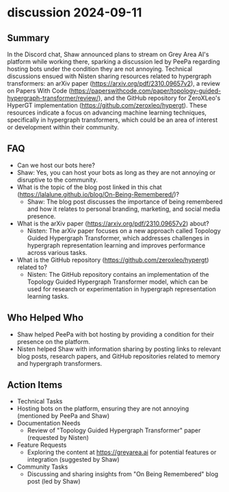 # discussion 2024-09-11

## Summary
 In the Discord chat, Shaw announced plans to stream on Grey Area AI's platform while working there, sparking a discussion led by PeePa regarding hosting bots under the condition they are not annoying. Technical discussions ensued with Nisten sharing resources related to hypergraph transformers: an arXiv paper (https://arxiv.org/pdf/2310.09657v2), a review on Papers With Code (https://paperswithcode.com/paper/topology-guided-hypergraph-transformer/review/), and the GitHub repository for ZeroXLeo's HyperGT implementation (https://github.com/zeroxleo/hypergt). These resources indicate a focus on advancing machine learning techniques, specifically in hypergraph transformers, which could be an area of interest or development within their community.

## FAQ
 - Can we host our bots here?
  - Shaw: Yes, you can host your bots as long as they are not annoying or disruptive to the community.
- What is the topic of the blog post linked in this chat (https://lalalune.github.io/blog/On-Being-Remembered/)?
  - Shaw: The blog post discusses the importance of being remembered and how it relates to personal branding, marketing, and social media presence.
- What is the arXiv paper (https://arxiv.org/pdf/2310.09657v2) about?
  - Nisten: The arXiv paper focuses on a new approach called Topology Guided Hypergraph Transformer, which addresses challenges in hypergraph representation learning and improves performance across various tasks.
- What is the GitHub repository (https://github.com/zeroxleo/hypergt) related to?
  - Nisten: The GitHub repository contains an implementation of the Topology Guided Hypergraph Transformer model, which can be used for research or experimentation in hypergraph representation learning tasks.

## Who Helped Who
 - Shaw helped PeePa with bot hosting by providing a condition for their presence on the platform.
- Nisten helped Shaw with information sharing by posting links to relevant blog posts, research papers, and GitHub repositories related to memory and hypergraph transformers.

## Action Items
 - Technical Tasks
  - Hosting bots on the platform, ensuring they are not annoying (mentioned by PeePa and Shaw)
- Documentation Needs
  - Review of "Topology Guided Hypergraph Transformer" paper (requested by Nisten)
- Feature Requests
  - Exploring the content at https://greyarea.ai for potential features or integration (suggested by Shaw)
- Community Tasks
  - Discussing and sharing insights from "On Being Remembered" blog post (led by Shaw)


